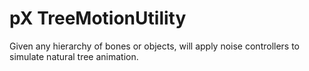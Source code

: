 # pX TreeMotionUtility

Given any hierarchy of bones or objects, will apply noise controllers to simulate natural tree animation.
